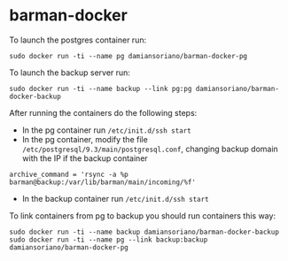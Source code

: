 barman-docker
=============

To launch the postgres container run:

    sudo docker run -ti --name pg damiansoriano/barman-docker-pg

To launch the backup server run:

    sudo docker run -ti --name backup --link pg:pg damiansoriano/barman-docker-backup

After running the containers do the following steps:

* In the pg container run `/etc/init.d/ssh start`
* In the pg container, modify the file `/etc/postgresql/9.3/main/postgresql.conf`, changing backup domain with the IP if the backup container
```
archive_command = 'rsync -a %p barman@backup:/var/lib/barman/main/incoming/%f'
```
* In the backup container run `/etc/init.d/ssh start`

To link containers from pg to backup you should run containers this way:

    sudo docker run -ti --name backup damiansoriano/barman-docker-backup
    sudo docker run -ti --name pg --link backup:backup damiansoriano/barman-docker-pg

